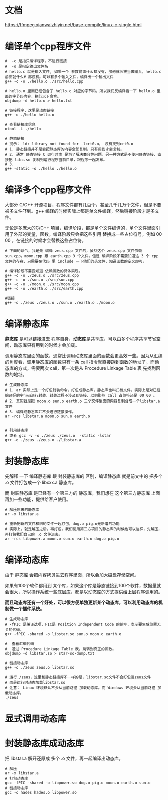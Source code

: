 # 文档
https://ffmpeg.xianwaizhiyin.net/base-compile/linux-c-single.html

# 编译单个cpp程序文件
```shell
#  -c 是指只编译程序，不进行链接
#  -o 是指定输出文件名
# hello.c 就是输入文件, 如果一个 参数前面什么都没有，那他就会被当做输入，hello.c 前面就什么# 都没有。可以有多个输入文件，编译出一个输出文件
g++ -c -o ./hello.o ./src/hello.cpp

# hello.o 里面已经包含了 hello.c 对应的字节码，所以我们反编译看一下 hello.o 里面的字节码内容，执行以下命令。
objdump -d hello.o > hello.txt

# 链接程序，这里是动态链接
g++ -o ./hello hello.o

# 查看链接库信息
otool -L ./hello

# 静态链接
# 提示： ld: library not found for -lcrt0.o， 没有找到crt0.o
# 1. 静态链接并不是会把静态库的内容全部复制，只有用到才会复制。
# 2. 通常 静态链接 C 运行时库 是为了解决兼容性问题。另一种方式是不使用静态链接，直接把 libc.so 复制到运行程序当前目录，跟程序一起发布。
# 3. 
g++ -static -o ./hello ./hello.o 
```

# 编译多个cpp程序文件
大部分 C/C++ 开源项目，程序文件都有几百个，甚至几千几万个文件，但是不要被多文件吓到。g++ 编译的时候实际上都是单文件编译，然后链接阶段才是多文件。

无论是多庞大的C/C++ 项目，编译阶段，都是单个文件编译的，单个文件里面引用了外部的变量，函数。编译阶段只会把这些引用 替换成一些占位符号，例如 00 00 。在链接的时候才会替换这些占位符。

```shell
# 下面的命令，我是先 编译 zeus.cpp 文件的，虽然这个 zeus.cpp 文件依赖 sun.cpp，moon.cpp 跟 earth.cpp 3 个文件，但是 编译阶段不需要知道这 3 个 cpp 文件的存在，只需要在代码 里 include 一下他们的头文件，知道函数的定义即可。

# 编译阶段不需要知道 依赖函数的具体实现。
g++ -c -o ./zeus.o ./src/zeus.cpp
g++ -c -o ./sun.o ./src/sun.cpp
g++ -c -o ./moon.o ./src/moon.cpp
g++ -c -o ./earth.o ./src/earth.cpp

#链接
g++ -o ./zeus ./zeus.o ./sun.o ./earth.o ./moon.o
```

# 编译静态库
**静态库** 是可以链接进去 程序自身，**动态库**是共享库，可以由多个程序共享节省空间，动态库只有用到的时候才会加载。

调用静态库里面的函数，通常比调用动态库里面的函数会更高效一些。因为从汇编的角度看，调用静态库的函数只有一条 call 指令就直接跳到函数的地址了，而动态库的方式，需要两次 call，第一次是从 Procedure Linkage Table 表 先找到函数的地址。


```shell
# 生成静态库
# 1. ar 实际上是一个打包封装命令，打包成静态库，静态库也叫归档文件，实际上是对已经编译好的字节码进行封装，封装过程不涉及到链接，以前那些 call 占位符还是 00 00 。
# 2. 其实就是把 moon.o sun.o earth.o 三个文件里面的内容复制合成一个libstar.a文件
# 3. 编译成静态库并不会进行链接操作。
ar -rcs libstar.a moon.o sun.o earth.o


# 引用静态库
# 或者 gcc -v -o ./zeus ./zeus.o  -static -lstar
g++ -o ./zeus ./zeus.o ./libstar.a

```


# 封装静态库
先解释 一下 编译静态库 跟 封装静态库的 区别，编译静态库 就是前文中的 把多个 .o 文件打包成一个 libxxx.a 静态库。

而 封装静态库 是已经有一个第三方的 静态库，我们想在 这个第三方静态库 上面再加一些功能，提供给客户使用。

```shell
# 解压原来的静态库
ar -x libstar.a

# 重新把新的文件和旧的文件一起打包，dog.o pig.o是新增的功能
# 实际上，就是解压之后，再打包，我们使用第三方项目的静态库的时候也可以这样，先解压，再打包我们自己的 .o 文件进去。
ar -rcs libpower.a moon.o sun.o earth.o dog.o pig.o
```


# 编译动态库
由于 静态库 会把内容拷贝进去程序里面，所以会加大磁盘存储空间。

如果有100个软件都用到 某个库，如果这个库是静态链接到100个软件，数据量就会很大，所以操作系统一些底层库，都是以动态库的方式提供给上层程序调用的。

**而且动态库还有一个好处，可以很方便单独更新某个动态库，可以利用动态库的机制做一个插件系统。**

```shell
# 生成动态库
# -fPIC 是编译选项，PIC是 Position Independent Code 的缩写，表示要生成位置无关的代码。
g++ -fPIC -shared -o libstar.so sun.o moon.o earth.o

#  查看汇编代码
#  通过 Procedure Linkage Table 表，跳转到真正的函数。
objdump -d libstar.so > star-so-dump.txt

# 链接动态库
g++ -o ./zeus zeus.o libstar.so

# 运行./zeus，这里和静态链接库不一样的是，libstar.so文件不会打包进zeus文件
# 而是运行时动态加载libstar.so
# 注意： Linux 环境默认不会从当前路径 加载动态库。而 Windows 环境会从当前路径 加载动态库。
./zeus
```

# 显式调用动态库

# 封装静态库成动态库
把 libstar.a 解开还原成 多个 .o 文件，再一起编译出动态库。
```shell
# 解压
ar -x libstar.a
# 打包动态库
gcc -fPIC -shared -o libpower.so dog.o pig.o moon.o earth.o sun.o
# 链接动态库
gcc -o hades hades.o libpower.so
```
